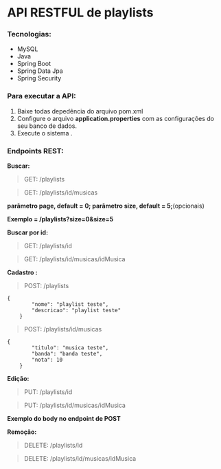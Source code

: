 # API RESTFUL de playlists
### Tecnologias:
* MySQL
* Java
* Spring Boot
* Spring Data Jpa
* Spring Security

### Para executar a API:

1. Baixe todas depedência do arquivo pom.xml
2. Configure o arquivo **application.properties** com as configurações do seu banco de dados.
3. Execute o sistema .

### Endpoints REST:

**Buscar:**
>GET:  /playlists

>GET:  /playlists/id/musicas

**parâmetro page, default = 0;
parâmetro size, default = 5;**(opcionais)

**Exemplo = /playlists?size=0&size=5**

**Buscar por id:**
>GET:  /playlists/id

>GET:  /playlists/id/musicas/idMusica


**Cadastro :**
>POST: /playlists

    {  
            "nome": "playlist teste",
            "descricao": "playlist teste"
        } 
        
>POST: /playlists/id/musicas

    {  
            "titulo": "musica teste",
            "banda": "banda teste",
            "nota": 10
        } 
        

**Edição:**
>PUT: /playlists/id

>PUT: /playlists/id/musicas/idMusica

**Exemplo do body no endpoint de POST**

**Remoção:**
>DELETE: /playlists/id

>DELETE: /playlists/id/musicas/idMusica









        
